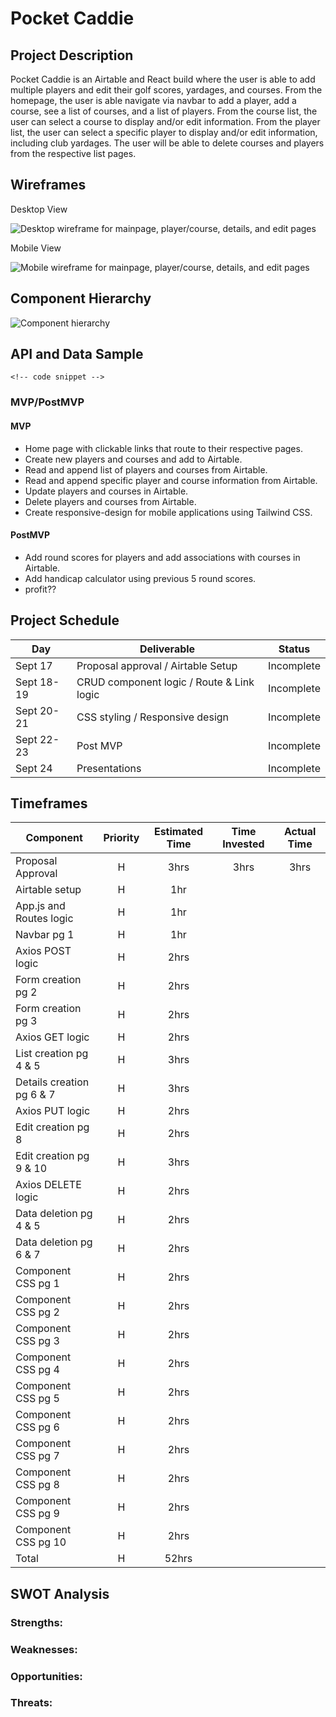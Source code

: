 # Pocket Caddie

<!-- Link for deployed site -->

## Project Description

Pocket Caddie is an Airtable and React build where the user is able to add multiple players and edit their golf scores, yardages, and courses. From the homepage, the user is able navigate via navbar to add a player, add a course, see a list of courses, and a list of players. From the course list, the user can select a course to display and/or edit information. From the player list, the user can select a specific player to display and/or edit information, including club yardages. The user will be able to delete courses and players from the respective list pages.

## Wireframes

Desktop View

![Desktop wireframe for mainpage, player/course, details, and edit pages](https://i.imgur.com/yJIXh6X.png "Desktop wireframe for mainpage, player/course, details, and edit pages.")

Mobile View

![Mobile wireframe for mainpage, player/course, details, and edit pages](https://i.imgur.com/m3J6Ipn.png "Mobile wireframe for mainpage, player/course, details, and edit pages.")

## Component Hierarchy

![Component hierarchy](https://i.imgur.com/FrZPla4.png "Component hierarchy")

## API and Data Sample

<!-- Link -->

<!-- Description -->

```
<!-- code snippet -->

```

### MVP/PostMVP

#### MVP

- Home page with clickable links that route to their respective pages.
- Create new players and courses and add to Airtable.
- Read and append list of players and courses from Airtable.
- Read and append specific player and course information from Airtable.
- Update players and courses in Airtable.
- Delete players and courses from Airtable.
- Create responsive-design for mobile applications using Tailwind CSS.

#### PostMVP

- Add round scores for players and add associations with courses in Airtable.
- Add handicap calculator using previous 5 round scores.
- profit??

## Project Schedule

| Day          | Deliverable                                | Status   |
| ------------ | ------------------------------------------ | -------- |
| Sept 17      | Proposal approval / Airtable Setup         | Incomplete |
| Sept 18-19   | CRUD component logic / Route & Link logic  | Incomplete |
| Sept 20-21   | CSS styling / Responsive design            | Incomplete |
| Sept 22-23   | Post MVP                                   | Incomplete |
| Sept 24      | Presentations                              | Incomplete |

## Timeframes

| Component                 | Priority | Estimated Time | Time Invested | Actual Time |
| ------------------------- | :------: | :------------: | :-----------: | :---------: |
| Proposal Approval         |    H     |      3hrs      |     3hrs      |    3hrs     |
| Airtable setup            |    H     |      1hr       |           |         |
| App.js and Routes logic   |    H     |      1hr       |           |         |
| Navbar pg 1               |    H     |      1hr       |           |         |
| Axios POST logic          |    H     |      2hrs      |           |         |
| Form creation pg 2        |    H     |      2hrs      |           |         |
| Form creation pg 3        |    H     |      2hrs      |           |         |
| Axios GET logic           |    H     |      2hrs      |           |         |
| List creation pg  4 & 5   |    H     |      3hrs      |           |         |
| Details creation pg 6 & 7 |    H     |      3hrs      |           |         |
| Axios PUT logic           |    H     |      2hrs      |           |         |
| Edit creation pg 8        |    H     |      2hrs      |           |         |
| Edit creation pg 9 & 10   |    H     |      3hrs      |           |         |
| Axios DELETE logic        |    H     |      2hrs      |           |         |
| Data deletion pg 4 & 5    |    H     |      2hrs      |           |         |
| Data deletion pg 6 & 7    |    H     |      2hrs      |           |         |
| Component CSS pg 1        |    H     |      2hrs      |           |         |
| Component CSS pg 2        |    H     |      2hrs      |           |         |
| Component CSS pg 3        |    H     |      2hrs      |           |         |
| Component CSS pg 4        |    H     |      2hrs      |           |         |
| Component CSS pg 5        |    H     |      2hrs      |           |         |
| Component CSS pg 6        |    H     |      2hrs      |           |         |
| Component CSS pg 7        |    H     |      2hrs      |           |         |
| Component CSS pg 8        |    H     |      2hrs      |           |         |
| Component CSS pg 9        |    H     |      2hrs      |           |         |
| Component CSS pg 10       |    H     |      2hrs      |           |         |
| Total                     |    H     |    52hrs     |          |         |

## SWOT Analysis

### Strengths:

### Weaknesses:

### Opportunities:

### Threats:
